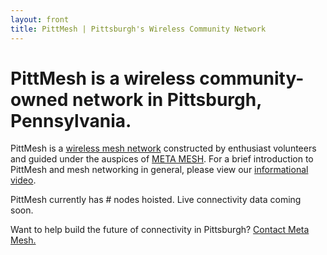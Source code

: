 ```yaml
---
layout: front
title: PittMesh | Pittsburgh's Wireless Community Network
---
```

# PittMesh is a wireless community-owned network in Pittsburgh, Pennsylvania.

PittMesh is a [wireless mesh network](https://en.wikipedia.org/wiki/Wireless_mesh_network)
constructed by enthusiast volunteers and
guided under the auspices of [META MESH](http://www.metamesh.org). For a brief
introduction to PittMesh and mesh networking in general, please view our
[informational video](https://www.youtube.com/watch?v=OvAT7DTspaM).

PittMesh currently has <span id="live">#</span> nodes hoisted. <span id="planned"> </span> Live connectivity data coming soon.

Want to help build the future of connectivity in Pittsburgh?
[Contact Meta Mesh.](http://www.metamesh.org/contact.html)
